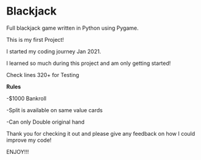 # Blackjack

Full blackjack game written in Python using Pygame.

This is my first Project!

I started my coding journey Jan 2021. 

I learned so much during this project and am only getting started!

Check lines 320+ for Testing


**Rules**

-$1000 Bankroll

-Split is available on same value cards

-Can only Double original hand


Thank you for checking it out and please give any feedback on how I could improve my code!

ENJOY!!!
